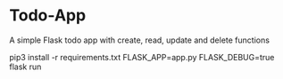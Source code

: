 # Todo-App
 A simple Flask todo app with create, read, update and delete functions

pip3 install -r requirements.txt
FLASK_APP=app.py FLASK_DEBUG=true flask run
